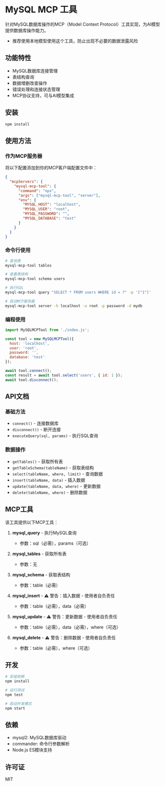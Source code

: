 # MySQL MCP 工具

针对MySQL数据库操作的MCP（Model Context Protocol）工具实现，为AI模型提供数据库操作能力。

- 推荐使用本地模型使用这个工具，防止出现不必要的数据泄露风险

## 功能特性

- MySQL数据库连接管理
- 表结构查询
- 数据增删改查操作
- 错误处理和连接状态管理
- MCP协议支持，可与AI模型集成

## 安装

```bash
npm install
```

## 使用方法

### 作为MCP服务器

将以下配置添加到你的MCP客户端配置文件中：

```json
{
  "mcpServers": {
    "mysql-mcp-tool": {
      "command": "npx",
      "args": ["mysql-mcp-tool", "server"],
      "env": {
        "MYSQL_HOST": "localhost",
        "MYSQL_USER": "root",
        "MYSQL_PASSWORD": "",
        "MYSQL_DATABASE": "test"
      }
    }
  }
}
```

### 命令行使用

```bash
# 查询表
mysql-mcp-tool tables

# 查看表结构
mysql-mcp-tool schema users

# 执行SQL
mysql-mcp-tool query "SELECT * FROM users WHERE id = ?" -p '["1"]'

# 启动MCP服务器
mysql-mcp-tool server -h localhost -u root -p password -d mydb
```

### 编程使用

```javascript
import MySQLMCPTool from './index.js';

const tool = new MySQLMCPTool({
  host: 'localhost',
  user: 'root',
  password: '',
  database: 'test'
});

await tool.connect();
const result = await tool.select('users', { id: 1 });
await tool.disconnect();
```

## API文档

### 基础方法
- `connect()` - 连接数据库
- `disconnect()` - 断开连接
- `executeQuery(sql, params)` - 执行SQL查询

### 数据操作
- `getTables()` - 获取所有表
- `getTableSchema(tableName)` - 获取表结构
- `select(tableName, where, limit)` - 查询数据
- `insert(tableName, data)` - 插入数据
- `update(tableName, data, where)` - 更新数据
- `delete(tableName, where)` - 删除数据

## MCP工具

该工具提供以下MCP工具：

1. **mysql_query** - 执行MySQL查询
   - 参数：sql（必需），params（可选）
   
2. **mysql_tables** - 获取所有表
   - 参数：无
   
3. **mysql_schema** - 获取表结构
   - 参数：table（必需）

4. **mysql_insert** - ⚠️ 警告：插入数据 - 使用者自负责任
   - 参数：table（必需），data（必需）

5. **mysql_update** - ⚠️ 警告：更新数据 - 使用者自负责任
   - 参数：table（必需），data（必需），where（可选）

6. **mysql_delete** - ⚠️ 警告：删除数据 - 使用者自负责任
   - 参数：table（必需），where（可选）

## 开发

```bash
# 安装依赖
npm install

# 运行测试
npm test

# 启动开发模式
npm start
```

## 依赖

- mysql2: MySQL数据库驱动
- commander: 命令行参数解析
- Node.js ES模块支持

## 许可证

MIT